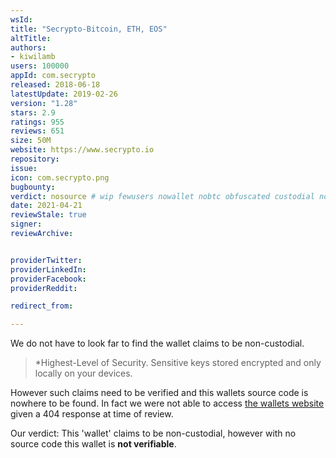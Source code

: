 ```yaml
---
wsId: 
title: "Secrypto-Bitcoin, ETH, EOS"
altTitle: 
authors:
- kiwilamb
users: 100000
appId: com.secrypto
released: 2018-06-18
latestUpdate: 2019-02-26
version: "1.28"
stars: 2.9
ratings: 955
reviews: 651
size: 50M
website: https://www.secrypto.io
repository: 
issue: 
icon: com.secrypto.png
bugbounty: 
verdict: nosource # wip fewusers nowallet nobtc obfuscated custodial nosource nonverifiable reproducible bounty defunct
date: 2021-04-21
reviewStale: true
signer: 
reviewArchive:


providerTwitter: 
providerLinkedIn: 
providerFacebook: 
providerReddit: 

redirect_from:

---
```



We do not have to look far to find the wallet claims to be non-custodial.

> *Highest-Level of Security. Sensitive keys stored encrypted and only locally on your devices. 

However such claims need to be verified and this wallets source code is nowhere to be found.
In fact we were not able to access [the wallets website](https://www.secrypto.io/) given a 404 response at time of review.

Our verdict: This 'wallet' claims to be non-custodial, however with no source code this wallet is **not verifiable**.
